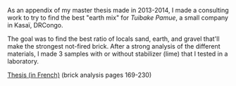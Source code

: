 As an appendix of my master thesis made in 2013-2014, I made a consulting work to try to find the best "earth mix" for _Tuibake Pamue_, a small company in Kasaï, DRCongo.

The goal was to find the best ratio of locals sand, earth, and gravel that'll make the strongest not-fired brick. After a strong analysis of the different materials, I made 3 samples with or without stabilizer (lime) that I tested in a laboratory.

<a class="btn btn-primary btn-lg" href="/projects/mudbrick/tfe-kuibaka.pdf#page=169"><i class="fas fa-file-pdf"></i> Thesis (in French)</a>
(brick analysis pages 169-230)

